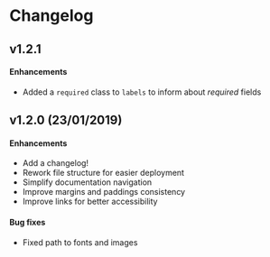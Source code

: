 # Changelog

## v1.2.1

#### Enhancements

- Added a `required` class to `labels` to inform about _required_ fields

## v1.2.0 (23/01/2019)

#### Enhancements

- Add a changelog!
- Rework file structure for easier deployment
- Simplify documentation navigation
- Improve margins and paddings consistency
- Improve links for better accessibility 

#### Bug fixes
- Fixed path to fonts and images